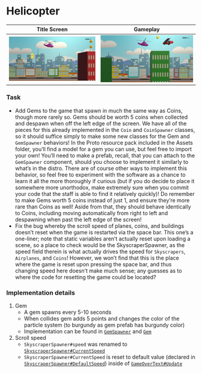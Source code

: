 # Helicopter

| Title Screen | Gameplay |
| ----- | ----- |
| ![Title Screen](../images/helicopter_gameplay1.png) | ![Gameplay](../images/helicopter_gameplay2.png) |

### Task

- Add Gems to the game that spawn in much the same way as Coins, though more rarely so. Gems should be worth 5 coins when collected and despawn when off the left edge of the screen. We have all of the pieces for this already implemented in the `Coin` and `CoinSpawner` classes, so it should suffice simply to make some new classes for the Gem and `GemSpawner` behaviors! In the Proto resource pack included in the Assets folder, you’ll find a model for a gem you can use, but feel free to import your own! You’ll need to make a prefab, recall, that you can attach to the `GemSpawner` component, should you choose to implement it similarly to what’s in the distro. There are of course other ways to implement this behavior, so feel free to experiment with the software as a chance to learn it all the more thoroughly if curious (but if you do decide to place it somewhere more unorthodox, make extremely sure when you commit your code that the staff is able to find it relatively quickly)! Do remember to make Gems worth 5 coins instead of just 1, and ensure they’re more rare than Coins as well! Aside from that, they should behave identically to Coins, including moving automatically from right to left and despawning when past the left edge of the screen!
- Fix the bug whereby the scroll speed of planes, coins, and buildings doesn’t reset when the game is restarted via the space bar. This one’s a one-liner; note that static variables aren’t actually reset upon loading a scene, so a place to check would be the SkyscraperSpawner, as the speed field therein is what actually drives the speed for `Skyscrapers`, `Airplanes`, and `Coins`! However, we won’t find that this is the place where the game is reset upon pressing the space bar, and thus changing speed here doesn’t make much sense; any guesses as to where the code for resetting the game could be located?

### Implementation details

1. Gem 
    - A gem spawns every 5-10 seconds
    - When collides gem adds 5 points and changes the color of the particle system (to burgundy as gem prefab has burgundy color)
    - Implementation can be found in [`GemSpawner`](./Assets/Resources/Scripts/GemSpawner.cs) and [`Gem`](./Assets/Resources/Scripts/Gem.cs)
2. Scroll speed
    - `SkyscraperSpawner#speed` was renamed to [`SkyscraperSpawner#CurrentSpeed`](./Assets/Resources/Scripts/SkyscraperSpawner.cs#L9)
    - `SkyscraperSpawner#CurrentSpeed` is reset to default value (declared in [`SkyscraperSpawner#DefaultSpeed`](./Assets/Resources/Scripts/SkyscraperSpawner.cs#L6)) inside of [`GameOverText#Update`](./Assets/Resources/Scripts/GameOverText.cs#L34)
